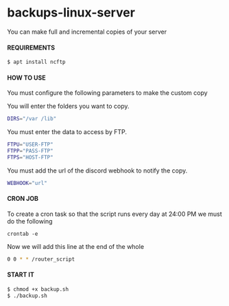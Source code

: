 # backups-linux-server
You can make full and incremental copies of your server

#### REQUIREMENTS
```sh
$ apt install ncftp
```

#### HOW TO USE

You must configure the following parameters to make the custom copy

You will enter the folders you want to copy.
```sh
DIRS="/var /lib"
```
You must enter the data to access by FTP.
```sh
FTPU="USER-FTP"
FTPP="PASS-FTP"
FTPS="HOST-FTP"
``` 
You must add the url of the discord webhook to notify the copy.
```sh
WEBHOOK="url"
```

#### CRON JOB

To create a cron task so that the script runs every day at 24:00 PM we must do the following

```shell
crontab -e
```

Now we will add this line at the end of the whole

```sh
0 0 * * /router_script
``` 

#### START IT
```sh
$ chmod +x backup.sh
$ ./backup.sh
```